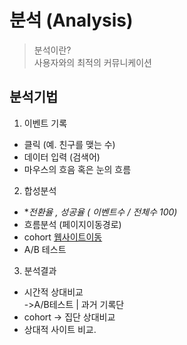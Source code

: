 # 분석 (Analysis)
> 분석이란?   
> 사용자와의 최적의 커뮤니케이션    


## 분석기법
1. 이벤트 기록
- 클릭 (예. 친구를 맺는 수)
- 데이터 입력 (검색어)
- 마우스의 흐음 혹은 눈의 흐름
2. 합성분석
- **전환율 , 성공율 ( 이벤트수 / 전체수 *100)**
- 흐름분석 (페이지이동경로)
- cohort [웹사이트이동](http://analyticsmarketing.co.kr/digital-analytics/google-analytics/1527/)
- A/B 테스트
3. 분석결과
- 시간적 상대비교    
   ->A/B테스트 | 과거 기록단 
- cohort -> 집단 상대비교
- 상대적 사이트 비교. 
